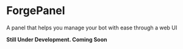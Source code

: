 # ForgePanel
A panel that helps you manage your bot with ease through a web UI

**Still Under Development. Coming Soon**